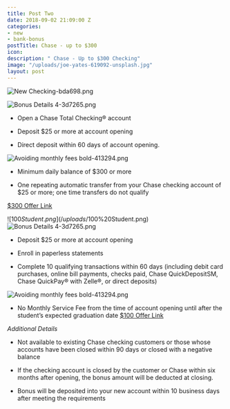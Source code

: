 ```yaml
---
title: Post Two
date: 2018-09-02 21:09:00 Z
categories:
- new
- bank-bonus
postTitle: Chase - up to $300
icon: 
description: " Chase - Up to $300 Checking"
image: "/uploads/joe-yates-619092-unsplash.jpg"
layout: post
---
```


![New Checking-bda698.png](/uploads/New%20Checking-bda698.png)

![Bonus Details 4-3d7265.png](/uploads/Bonus%20Details%204-3d7265.png)

* Open a Chase Total Checking® account

* Deposit $25 or more at account opening

* Direct deposit within 60 days of account opening.

![Avoiding monthly fees bold-413294.png](/uploads/Avoiding%20monthly%20fees%20bold-413294.png)

* Minimum daily balance of $300 or more

* One repeating automatic transfer from your Chase checking account of $25 or more; one time transfers do not qualify

[$300 Offer Link](https://accounts.chase.com/consumer/banking/extemail?code=GG2669996FX3D9Y1&jp_cmp=rb/59666/ema/LC-NM096/Body_Image_1)

![$100 Student.png](/uploads/$100%20Student.png)
![Bonus Details 4-3d7265.png](/uploads/Bonus%20Details%204-3d7265.png)

* Deposit $25 or more at account opening

* Enroll in paperless statements

* Complete 10 qualifying transactions within 60 days (including debit card purchases, online bill payments, checks paid, Chase QuickDepositSM, Chase QuickPay® with Zelle®, or direct deposits)

![Avoiding monthly fees bold-413294.png](/uploads/Avoiding%20monthly%20fees%20bold-413294.png)

* No Monthly Service Fee from the time of account opening until after the student’s expected graduation date
[$100 Offer Link](https://www.chase.com/personal/checking/student-checking)

*Additional Details*

* Not available to existing Chase checking customers or those whose accounts have been closed within 90 days or closed with a negative balance

* If the checking account is closed by the customer or Chase within six months after opening, the bonus amount will be deducted at closing.

* Bonus will be deposited into your new account within 10 business days after meeting the requirements